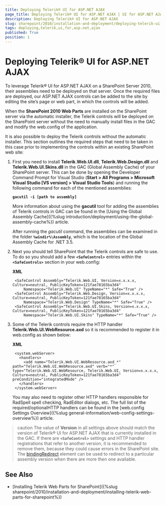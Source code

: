 ```yaml
---
title: Deploying Telerik® UI for ASP.NET AJAX
page_title: Deploying Telerik® UI for ASP.NET AJAX | UI for ASP.NET AJAX Documentation
description: Deploying Telerik® UI for ASP.NET AJAX
slug: sharepoint/2010/installation-and-deployment/deploying-telerik-ui-for-asp.net-ajax
tags: deploying,telerik,ui,for,asp.net,ajax
published: True
position: 1
---
```


# Deploying Telerik® UI for ASP.NET AJAX




To leverage Telerik® UI for ASP.NET AJAX on a SharePoint Server 2010, their assemblies need to be deployed on that server. Once the required files are deployed, our ASP.NET AJAX controls can be added to the site by editing the site’s page or web part, in which the controls will be added.

When the **SharePoint 2010 Web Parts** are installed on the SharePoint server via the automatic installer, the Telerik controls will be deployed on the SharePoint server without the need to manually install files in the GAC and modify the web.config of the application.

It is also possible to deploy the Telerik controls without the automatic installer. This section outlines the required steps that need to be taken in this case prior to implementing the controls within an existing SharePoint web site:

1. First you need to install **Telerik.Web.UI.dll**, **Telerik.Web.Design.dll** and **Telerik.Web.UI.Skins.dll** in the GAC (Global Assembly Cache) of your SharePoint server. This can be done by opening the Developer Command Prompt for Visual Studio (**Start > All Programs > Microsoft Visual Studio [VS version] > Visual Studio Tools**) and running the following command for each of the mentioned assemblies:
	
	 **`gacutil -i [path to assembly]`** 

	More information about using the **gacutil** tool for adding the assemblies of Telerik controls in GAC can be found in the [Using the Global Assembly Cache]({%slug introduction/deployment/using-the-global-assembly-cache%}) article.

	After running the *gacutil* command, the assemblies can be examined in the folder **`%windir%\Assembly`**, which is the location of the Global Assembly Cache for .NET 3.5.

1. Next you should tell SharePoint that the Telerik controls are safe to use. To do so you should add a few **`<SafeControl>`** entries within the **`<SafeControls>`** section in your web.config:

	**XML**

		<SafeControl Assembly="Telerik.Web.UI, Version=x.x.x.x, Culture=neutral, PublicKeyToken=121fae78165ba3d4"
		    Namespace="Telerik.Web.UI" TypeName="*" Safe="True" />
		<SafeControl Assembly="Telerik.Web.Design, Version=x.x.x.x, Culture=neutral, PublicKeyToken=121fae78165ba3d4"
		    Namespace="Telerik.Web.Design" TypeName="*" Safe="True" />
		<SafeControl Assembly="Telerik.Web.UI.Skins, Version=x.x.x.x, Culture=neutral, PublicKeyToken=121fae78165ba3d4"
		    Namespace="Telerik.Web.UI.Skins" TypeName="*" Safe="True" />


1. Some of the Telerik controls require the HTTP handler **Telerik.Web.UI.WebResource.axd** so it is recommended to register it in web.config as shown below:

	**XML**

		<system.webServer>
		  <handlers>
		    <add name="Telerik.Web.UI.WebResource.axd_*" path="Telerik.Web.UI.WebResource.axd" verb="*" type="Telerik.Web.UI.WebResource, Telerik.Web.UI, Version=x.x.x.x, Culture=neutral, PublicKeyToken=121fae78165ba3d4" preCondition="integratedMode" />
		  </handlers>
		</system.webServer>


	You may also need to register other HTTP handlers responsible for RadSpell spell checking, RadEditor dialogs, etc. The full list of the required/optionalHTTP handlers can be found in the [web.config Settings Overview]({%slug general-information/web-config-settings-overview%}) article.

>caution The value of **Version** in all settings above should match the version of Telerik® UI for ASP.NET AJAX that is currently installed in the GAC. If there are **`<SafeControl>`** settings and HTTP handler registrations that refer to another version, it is recommended to remove them, because they could cause errors in the SharePoint site.
>The [bindingRedirect](https://msdn.microsoft.com/en-us/library/eftw1fys.aspx) element can be used to redirect to a particular assembly version when there are more then one available.
>


## See Also

 * [Installing Telerik Web Parts for SharePoint]({%slug sharepoint/2010/installation-and-deployment/installing-telerik-web-parts-for-sharepoint%})
